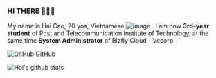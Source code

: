 ### HI THERE 👋👋👋
My name is Hai Cao, 20 yos, Vietnamese  ![image](https://user-images.githubusercontent.com/88284121/215816408-6d62343b-f91f-449b-b543-52a01930f750.png)
. I am now **3rd-year student** of Post and Telecommunication Institute of Technology, at the same time **System Administrator** of Bizfly Cloud - Vccorp.

[![GitHub](https://i.stack.imgur.com/tskMh.png) GitHub](https://github.com/CDHai/)



![Hai's github stats](https://github-readme-stats-git-masterrstaa-rickstaa.vercel.app/api?username=CDHai&show_icons=true&theme=tokyonight&hide=contribs,prs,issues)
